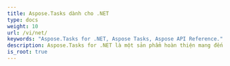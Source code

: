 ```yaml
---
title: Aspose.Tasks dành cho .NET
type: docs
weight: 10
url: /vi/net/
keywords: "Aspose.Tasks for .NET, Aspose Tasks, Aspose API Reference."
description: Aspose.Tasks for .NET là một sản phẩm hoàn thiện mang đến sự ổn định và linh hoạt.
is_root: true
---
```

